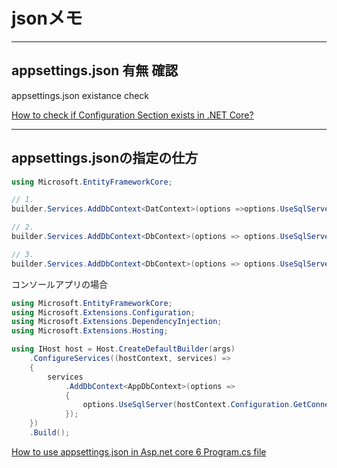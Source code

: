 # jsonメモ

---

## appsettings.json 有無 確認

appsettings.json existance check  

[How to check if Configuration Section exists in .NET Core?](https://stackoverflow.com/questions/44641488/how-to-check-if-configuration-section-exists-in-net-core)  

---

## appsettings.jsonの指定の仕方

``` cs
using Microsoft.EntityFrameworkCore;

// 1.
builder.Services.AddDbContext<DatContext>(options =>options.UseSqlServer("name=ConnectionStrings:DefaultConnection"));

// 2.
builder.Services.AddDbContext<DbContext>(options => options.UseSqlServer(builder.Configuration["DefaultSettings"] ?? ""));

// 3.
builder.Services.AddDbContext<DbContext>(options => options.UseSqlServer(builder.Configuration.GetConnectionString("DefaultSettings") ?? ""));
```

コンソールアプリの場合

``` cs
using Microsoft.EntityFrameworkCore;
using Microsoft.Extensions.Configuration;
using Microsoft.Extensions.DependencyInjection;
using Microsoft.Extensions.Hosting;

using IHost host = Host.CreateDefaultBuilder(args)
    .ConfigureServices((hostContext, services) =>
    {
        services
            .AddDbContext<AppDbContext>(options =>
            {
                options.UseSqlServer(hostContext.Configuration.GetConnectionString("DefaultConnection"));
            });
    })
    .Build();
```

[How to use appsettings.json in Asp.net core 6 Program.cs file](https://stackoverflow.com/questions/69390676/how-to-use-appsettings-json-in-asp-net-core-6-program-cs-file)  
